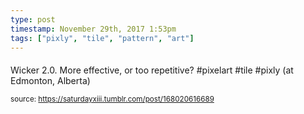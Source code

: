 ```yaml
---
type: post
timestamp: November 29th, 2017 1:53pm
tags: ["pixly", "tile", "pattern", "art"]
---
```

####
<a href="https://www.instagram.com/p/BcF9-QoHWO3/ "></a>
                                                                                          
Wicker 2.0. More effective, or too repetitive? #pixelart #tile #pixly  (at Edmonton, Alberta)
 
                                    
                
                
                
                
                                
<small>source: https://saturdayxiii.tumblr.com/post/168020616689</small>